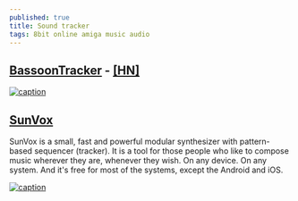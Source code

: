 ```yaml
---
published: true
title: Sound tracker
tags: 8bit online amiga music audio
---
```

## [BassoonTracker](https://github.com/steffest/bassoontracker) - [\[HN\]](https://news.ycombinator.com/item?id=19034690)

[![caption](https://img.youtube.com/vi/SlyK_elUmIw/0.jpg)](https://www.youtube.com/watch?v=SlyK_elUmIw)

## [SunVox](http://www.warmplace.ru/soft/sunvox/)

SunVox is a small, fast and powerful modular synthesizer with pattern-based sequencer (tracker). It is a tool for those people who like to compose music wherever they are, whenever they wish. On any device. On any system. And it's free for most of the systems, except the Android and iOS.

[![caption](https://img.youtube.com/vi/-dRTLqabGmo/0.jpg)](https://www.youtube.com/watch?v=-dRTLqabGmo)